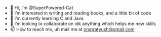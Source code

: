 - 👋 Hi, I’m @SuperPowered-Cat
- 👀 I’m interested in writing and reading books, and a little bit of code
- 🌱 I’m currently learning C and Java
- 💞️ I’m looking to collaborate on idk anything which helps me new skills
- 📫 How to reach me, uh mail me at ompratyush@gmail.com

<!---
SuperPowered-Cat/SuperPowered-Cat is a ✨ special ✨ repository because its `README.md` (this file) appears on your GitHub profile.
You can click the Preview link to take a look at your changes.
--->
